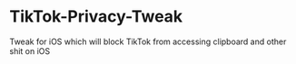 # TikTok-Privacy-Tweak
Tweak for iOS which will block TikTok from accessing clipboard and other shit on iOS
